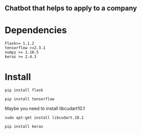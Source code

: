 ## Chatbot that helps to apply to a company

# Dependencies
    
    Flask>= 1.1.2
    tensorflow >=2.3.1
    numpy >= 1.18.5
    keras >= 2.4.3

# Install

    pip install flask

    pip install tensorflow

Maybe you need to install libcudart10.1

    sudo apt-get install libcudart.10.1

    pip install keras